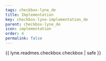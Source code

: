 ```yaml
---
tags: checkbox-lyne_de
title: Implementation
key: checkbox-lyne-implementation_de
parent: checkbox-lyne_de
icon: implementation
order: 4
permalink: false  
---
```

{{ lyne.readmes.checkbox.checkbox | safe }}



